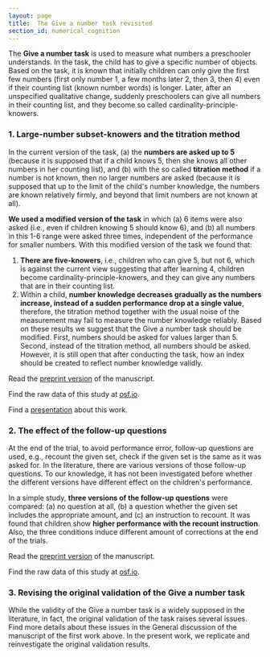 ```yaml
---
layout: page
title:  The Give a number task revisited
section_id: numerical_cognition
---
```


The **Give a number task** is used to measure what numbers a preschooler understands. In the task, the child has to give a specific number of objects. Based on the task, it is known that initially children can only give the first few numbers (first only number 1, a few months later 2, then 3, then 4) even if their counting list (known number words) is longer. Later, after an unspecified qualitative change, suddenly preschoolers can give all numbers in their counting list, and they become so called cardinality-principle-knowers.

### 1. Large-number subset-knowers and the titration method

In the current version of the task, (a) the **numbers are asked up to 5** (because it is supposed that if a child knows 5, then she knows all other numbers in her counting list), and (b) with the so called **titration method** if a number is not known, then no larger numbers are asked (because it is supposed that up to the limit of the child's number knowledge, the numbers are known relatively firmly, and beyond that limit numbers are not known at all).

**We used a modified version of the task** in which (a) 6 items were also asked (i.e., even if children knowing 5 should know 6), and (b) all numbers in this 1-6 range were asked three times, independent of the performance for smaller numbers. With this modified version of the task we found that:
1. **There are five-knowers**, i.e., children who can give 5, but not 6, which is against the current view suggesting that after learning 4, children become cardinality-principle-knowers, and they can give any numbers that are in their counting list.
2. Within a child, **number knowledge decreases gradually as the numbers increase, instead of a sudden performance drop at a single value**, therefore, the titration method together with the usual noise of the measurement may fail to measure the number knowledge reliably.
Based on these results we suggest that the Give a number task should be modified. First, numbers should be asked for values larger than 5. Second, instead of the titration method, all numbers should be asked. However, it is still open that after conducting the task, how an index should be created to reflect number knowledge validly.

<i class='fa fa-file-text'></i> Read the [preprint version](https://osf.io/2kh9s) of the manuscript.

<i class='fa fa-table'></i> Find the raw data of this study at [osf.io](https://osf.io/z28hd/).

<i class='fa fa-file'></i> Find a [presentation](https://docs.google.com/presentation/d/1hTaC9UZBgd-6tG6vQ9lPZxOnhCBYCwosbUfs-BSp4YA/edit?usp=sharing) about this work.

### 2. The effect of the follow-up questions

At the end of the trial, to avoid performance error, follow-up questions are used, e.g., recount the given set, check if the given set is the same as it was asked for. In the literature, there are various versions of those follow-up questions. To our knowledge, it has not been investigated before whether the different versions have different effect on the children's performance.

In a simple study, **three versions of the follow-up questions** were compared: (a) no question at all, (b) a question whether the given set includes the appropriate amount, and (c) an instruction to recount. It was found that children show **higher performance with the recount instruction**. Also, the three conditions induce different amount of corrections at the end of the trials.

<i class='fa fa-file-text'></i> Read the [preprint version](https://psyarxiv.com/fky69) of the manuscript.

<i class='fa fa-table'></i> Find the raw data of this study at [osf.io](https://osf.io/584y3/).

### 3. Revising the original validation of the Give a number task

While the validity of the Give a number task is a widely supposed in the literature, in fact, the original validation of the task raises several issues. Find more details about these issues in the General discussion of the manuscript of the first work above. In the present work, we replicate and reinvestigate the original validation results.
